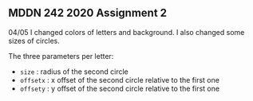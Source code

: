 ## MDDN 242 2020 Assignment 2

04/05 I changed colors of letters and background. I also changed some sizes of circles. 

The three parameters per letter:
  * `size` : radius of the second circle
  * `offsetx` : x offset of the second circle relative to the first one
  * `offsety` : y offset of the second circle relative to the first one
